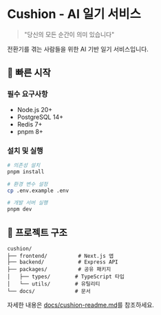 # Cushion - AI 일기 서비스

> "당신의 모든 순간이 의미 있습니다"

전환기를 겪는 사람들을 위한 AI 기반 일기 서비스입니다.

## 🚀 빠른 시작

### 필수 요구사항
- Node.js 20+
- PostgreSQL 14+
- Redis 7+
- pnpm 8+

### 설치 및 실행

```bash
# 의존성 설치
pnpm install

# 환경 변수 설정
cp .env.example .env

# 개발 서버 실행
pnpm dev
```

## 📁 프로젝트 구조

```
cushion/
├── frontend/          # Next.js 앱
├── backend/           # Express API
├── packages/          # 공유 패키지
│   ├── types/        # TypeScript 타입
│   └── utils/        # 유틸리티
└── docs/             # 문서
```

자세한 내용은 [docs/cushion-readme.md](./docs/cushion-readme.md)를 참조하세요.